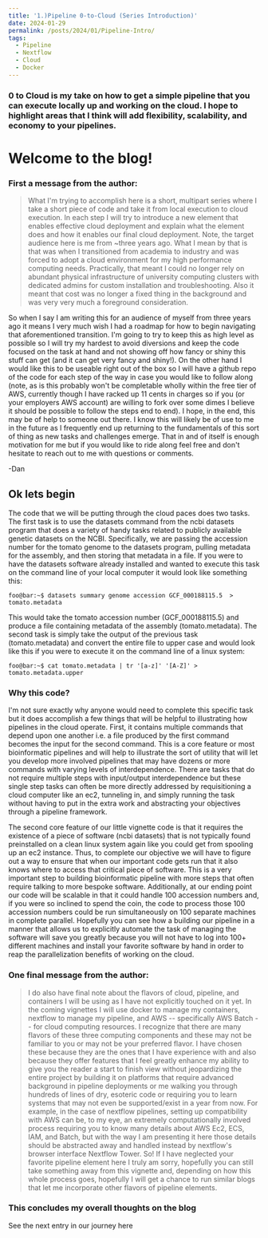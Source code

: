 ```yaml
---
title: '1.)Pipeline 0-to-Cloud (Series Introduction)'
date: 2024-01-29
permalink: /posts/2024/01/Pipeline-Intro/
tags:
  - Pipeline
  - Nextflow
  - Cloud
  - Docker
---
```


### 0 to Cloud is my take on how to get a simple pipeline that you can execute locally up and working on the cloud. I hope to highlight areas that I think will add flexibility, scalability, and economy to your pipelines.

# Welcome to the blog!
### First a message from the author:

>What I'm trying to accomplish here is a short, multipart series where I take a short piece of code and take it from local execution to cloud execution.
In each step I will try to introduce a new element that enables effective cloud deployment and explain what the element does and how it enables our final cloud deployment.
Note, the target audience here is me from ~three years ago. What I mean by that is that was when I transitioned from academia to industry and was forced to adopt a cloud environment for my high performance computing needs.
Practically, that meant I could no longer rely on abundant physical infrastructure of university computing clusters with dedicated admins for custom installation and troubleshooting.
Also it meant that cost was no longer a fixed thing in the background and was very very much a foreground consideration.
>
So when I say I am writing this for an audience of myself from three years ago it means I very much wish I had a roadmap for how to begin navigating that aforementioned transition.
I'm going to try to keep this as high level as possible so I will try my hardest to avoid diversions and keep the code focused on the task at hand and not showing off how fancy or shiny this stuff can get (and it can get very fancy and shiny!).
On the other hand I would like this to be useable right out of the box so I will have a github repo of the code for each step of the way in case you would like to follow along (note, as is this probably won't be completable wholly within the free tier of AWS, currently though I have racked up 11 cents in charges so if you (or your employers AWS account) are willing to fork over some dimes I believe it should be possible to follow the steps end to end).
I hope, in the end, this may be of help to someone out there. I know this will likely be of use to me in the future as I frequently end up returning to the fundamentals of this sort of thing as new tasks and challenges emerge.
That in and of itself is enough motivation for me but if you would like to ride along feel free and don't hesitate to reach out to me with questions or comments.
>
-Dan

## Ok lets begin

The code that we will be putting through the cloud paces does two tasks.
The first task is to use the datasets command from the ncbi datasets program that does a variety of handy tasks related to publicly available genetic datasets on the NCBI.
Specifically, we are passing the accession number for the tomato genome to the datasets program, pulling metadata for the assembly, and then storing that metadata in a file.
If you were to have the datasets software already installed and wanted to execute this task on the command line of your local computer it would look like something this:

```console
foo@bar:~$ datasets summary genome accession GCF_000188115.5  > tomato.metadata
```


This would take the tomato accession number (GCF_000188115.5) and produce a file containing metadata of the assembly (tomato.metadata).
The second task is simply take the output of the previous task (tomato.metadata) and convert the entire file to upper case and would look like this if you were to execute it on the command line of a linux system:

```console
foo@bar:~$ cat tomato.metadata | tr '[a-z]' '[A-Z]' > tomato.metadata.upper
```

### Why this code?

I'm not sure exactly why anyone would need to complete this specific task but it does accomplish a few things that will be helpful to illustrating how pipelines in the cloud operate.
First, it contains multiple commands that depend upon one another i.e. a file produced by the first command becomes the input for the second command.
This is a core feature or most bioinformatic pipelines and will help to illustrate the sort of utility that will let you develop more involved pipelines that may have dozens or more commands with varying levels of interdependence.
There are tasks that do not require multiple steps with input/output interdependence but these single step tasks can often be more directly addressed by requisitioning a cloud computer like an ec2, tunneling in, and simply running the task without having to put in the extra work and abstracting your objectives through a pipeline framework.

The second core feature of our little vignette code is that it requires the existence of a piece of software (ncbi datasets) that is not typically found preinstalled on a clean linux system again like you could get from spooling up an ec2 instance.
Thus, to complete our objective we will have to figure out a way to ensure that when our important code gets run that it also knows where to access that critical piece of software.
This is a very important step to building bioinformatic pipeline with more steps that often require talking to more bespoke software.
Additionally, at our ending point our code will be scalable in that it could handle 100 accession numbers and, if you were so inclined to spend the coin, the code to process those 100 accession numbers could be run simultaneously on 100 separate machines in complete parallel.
Hopefully you can see how a building our pipeline in a manner that allows us to explicitly automate the task of managing the software will save you greatly because you will not have to log into 100+ different machines and install your favorite software by hand in order to reap the parallelization benefits of working on the cloud.

### One final message from the author:

> I do also have final note about the flavors of cloud, pipeline, and containers I will be using as I have not explicitly touched on it yet.
In the coming vignettes I will use docker to manage my containers, nextflow to manage my pipeline, and AWS -- specifically AWS Batch -- for cloud computing resources.
I recognize that there are many flavors of these three computing components and these may not be familiar to you or may not be your preferred flavor.
I have chosen these because they are the ones that I have experience with and also because they offer features that I feel greatly enhance my ability to give you the reader a start to finish view without jeopardizing the entire project by building it on platforms that require advanced background in pipeline deployments or me walking you through hundreds of lines of dry, esoteric code or requiring you to learn systems that may not even be supported/exist in a year from now.
For example, in the case of nextflow pipelines, setting up compatibility with AWS can be, to my eye, an extremely computationally involved process requiring you to know many details about AWS Ec2, ECS, IAM, and Batch, but with the way I am presenting it here those details should be abstracted away and handled instead by nextflow's browser interface Nextflow Tower.
So! If I have neglected your favorite pipeline element here I truly am sorry, hopefully you can still take something away from this vignette and, depending on how this whole process goes, hopefully I will get a chance to run similar blogs that let me incorporate other flavors of pipeline elements.


### This concludes my overall thoughts on the blog

See the next entry in our journey here
